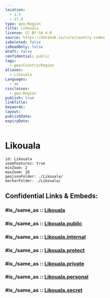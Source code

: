 ```yaml
---
location:
  - 1.5
  - 17.4
type: geo-Region
title: Likouala
license: CC BY-SA 4.0
source: https://datahub.io/core/country-codes
isDeleted: false
isReadOnly: false
draft: false
confidential: public
tags:
  - geo/Country/Region
aliases:
  - Likouala
Languages:
  - de
cssclasses:
  - geo-Region
publish: true
linkTitle:
keywords:
layout:
publishDate:
expiryDate:
---
```


# Likouala

```leaflet
id: Likouala
zoomFeatures: true 
minZoom: 2 
maxZoom: 18
geojsonFolder: ./Likouala/
markerFolder: ./Likouala/
```


## Confidential Links & Embeds: 

### #is_/same_as :: [Likouala](/_Standards/Earth/Continent/Africa/Africa~Central/Congo~Brazzaville/departments~Congo~Brazzaville/Likouala.md) 

### #is_/same_as :: [Likouala.public](/_public/Earth/Continent/Africa/Africa~Central/Congo~Brazzaville/departments~Congo~Brazzaville/Likouala.public.md) 

### #is_/same_as :: [Likouala.internal](/_internal/Earth/Continent/Africa/Africa~Central/Congo~Brazzaville/departments~Congo~Brazzaville/Likouala.internal.md) 

### #is_/same_as :: [Likouala.protect](/_protect/Earth/Continent/Africa/Africa~Central/Congo~Brazzaville/departments~Congo~Brazzaville/Likouala.protect.md) 

### #is_/same_as :: [Likouala.private](/_private/Earth/Continent/Africa/Africa~Central/Congo~Brazzaville/departments~Congo~Brazzaville/Likouala.private.md) 

### #is_/same_as :: [Likouala.personal](/_personal/Earth/Continent/Africa/Africa~Central/Congo~Brazzaville/departments~Congo~Brazzaville/Likouala.personal.md) 

### #is_/same_as :: [Likouala.secret](/_secret/Earth/Continent/Africa/Africa~Central/Congo~Brazzaville/departments~Congo~Brazzaville/Likouala.secret.md)


